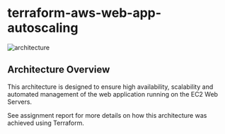 # terraform-aws-web-app-autoscaling

![architecture](https://github.com/MartyRath/terraform-aws-web-app-autoscaling/assets/91559109/b79ec565-f8d5-4bc6-a9e6-14a383db90c3)

## Architecture Overview
This architecture is designed to ensure high availability, scalability and automated management
of the web application running on the EC2 Web Servers.

See assignment report for more details on how this architecture was achieved using Terraform.
